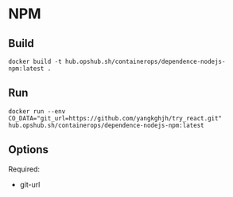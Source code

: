 # NPM

## Build

```shell
docker build -t hub.opshub.sh/containerops/dependence-nodejs-npm:latest .
```

## Run

```shell
docker run --env CO_DATA="git_url=https://github.com/yangkghjh/try_react.git" hub.opshub.sh/containerops/dependence-nodejs-npm:latest
```

## Options

Required:

- git-url
